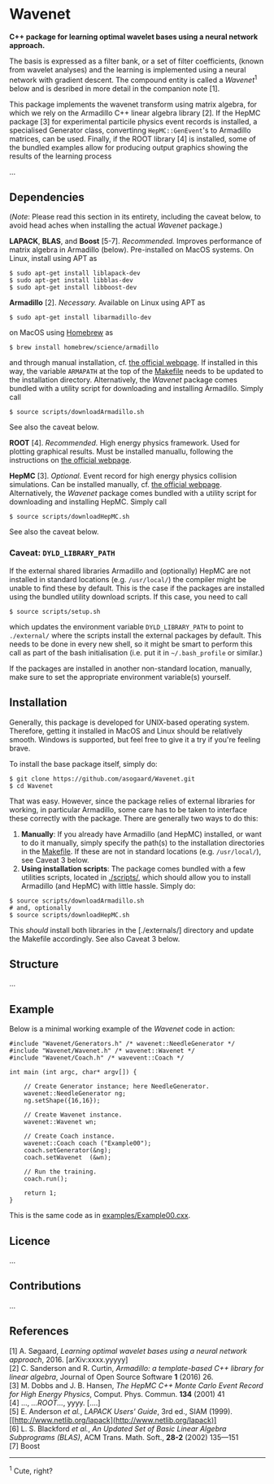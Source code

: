 # Wavenet

__C++ package for learning optimal wavelet bases using a neural network approach.__

The basis is expressed as a filter bank, or a set of filter coefficients, (known from wavelet analyses) and the learning is implemented using a neural network with gradient descent. The compound entity is called a _Wavenet_<sup>1</sup> below and is desribed in more detail in the companion note [1].

This package implements the wavenet transform using matrix algebra, for which we rely on the Armadillo C++ linear algebra  library [2]. If the HepMC package [3] for experimental particile physics event records is installed, a specialised Generator class, convertinng `HepMC::GenEvent`'s to Armadillo matrices, can be used. Finally, if the ROOT library [4] is installed, some of the bundled examples allow for producing output graphics showing the results of the learning process

...


## Dependencies
(_Note_: Please read this section in its entirety, including the caveat below, to avoid head aches when installing the actual _Wavenet_ package.)


__LAPACK__, __BLAS__, and __Boost__ [5-7]. _Recommended._ Improves performance of matrix algebra in Armadillo (below). Pre-installed on MacOS systems. On Linux, install using APT as
```
$ sudo apt-get install liblapack-dev
$ sudo apt-get install libblas-dev
$ sudo apt-get install libboost-dev
```

__Armadillo__ [2]. _Necessary._ Available on Linux using APT as 
```
$ sudo apt-get install libarmadillo-dev
```
on MacOS using [Homebrew](http://brew.sh/) as
```
$ brew install homebrew/science/armadillo
```
and through manual installation, cf. [the official webpage](http://arma.sourceforge.net/download.html). If installed in this way, the variable `ARMAPATH` at the top of the [Makefile](Makefile) needs to be updated to the installation directory. Alternatively, the _Wavenet_ package comes bundled with a utility script for downloading and installing Armadillo. Simply call
```
$ source scripts/downloadArmadillo.sh
```
See also the caveat below.


__ROOT__ [4]. _Recommended._ High energy physics framework. Used for plotting graphical results. Must be installed manuallu, following the instructions on [the official webpage](https://root.cern.ch/).


__HepMC__ [3]. _Optional._ Event record for high energy physics collision simulations. Can be installed manually, cf. [the official webpage](http://hepmc.web.cern.ch/hepmc/). Alternatively, the _Wavenet_ package comes bundled with a utility script for downloading and installing HepMC. Simply call
```
$ source scripts/downloadHepMC.sh
```
See also the caveat below.


### Caveat: `DYLD_LIBRARY_PATH`

If the external shared libraries Armadillo and (optionally) HepMC are not installed in standard locations (e.g. `/usr/local/`) the compiler might be unable to find these by default. This is the case if the packages are installed using the bundled utility download scripts. If this case, you need to call
```
$ source scripts/setup.sh
```
which updates the environment variable `DYLD_LIBRARY_PATH` to point to `./external/` where the scripts install the external packages by default. This needs to be done in every new shell, so it might be smart to perform this call as part of the bash initialisation (i.e. put it in `~/.bash_profile` or similar.)

If the packages are installed in another non-standard location, manually, make sure to set the appropriate environment variable(s) yourself.


## Installation

Generally, this package is developed for UNIX-based operating system. Therefore, getting it installed in  MacOS and Linux should be relatively smooth. Windows is supported, but feel free to give it a try if you're feeling brave.

To install the base package itself, simply do:
```
$ git clone https://github.com/asogaard/Wavenet.git
$ cd Wavenet
```

That was easy. However, since the package relies of external libraries for working, in particular Armadillo, some care has to be taken to interface these correctly with the package. There are generally two ways to do this:

1. __Manually__: If you already have Armadillo (and HepMC) installed, or want to do it manually, simply specify the path(s) to the installation directories in the [Makefile](Makefile). If these are not in standard locations (e.g. `/usr/local/`), see Caveat 3 below.
2. __Using installation scripts__: The package comes bundled with a few utilities scripts, located in [./scripts/](./scripts/), which should allow you to install Armadillo (and HepMC) with little hassle. Simply do:
```
$ source scripts/downloadArmadillo.sh
# and, optionally
$ source scripts/downloadHepMC.sh
```
This _should_ install both libraries in the [./externals/] directory and update the Makefile accordingly. See also Caveat 3 below.


## Structure

...



## Example

Below is a minimal working example of the _Wavenet_ code in action:
```
#include "Wavenet/Generators.h" /* wavenet::NeedleGenerator */
#include "Wavenet/Wavenet.h" /* wavenet::Wavenet */
#include "Wavenet/Coach.h" /* wavevent::Coach */

int main (int argc, char* argv[]) {

    // Create Generator instance; here NeedleGenerator.
    wavenet::NeedleGenerator ng;
    ng.setShape({16,16});
    
    // Create Wavenet instance.
    wavenet::Wavenet wn;

    // Create Coach instance.
    wavenet::Coach coach ("Example00");
    coach.setGenerator(&ng);
    coach.setWavenet  (&wn);
    
    // Run the training.
    coach.run();

    return 1;
}
```
This is the same code as in [examples/Example00.cxx](examples/Example00.cxx).



## Licence
...


## Contributions
...


## References

[1] A. Søgaard, _Learning optimal wavelet bases using a neural network approach_, 2016. [arXiv:xxxx.yyyyy]  
[2] C. Sanderson and R. Curtin, _Armadillo: a template-based C++ library for linear algebra_, Journal of Open Source Software __1__ (2016) 26.  
[3] M. Dobbs and J. B. Hansen, _The HepMC C++ Monte Carlo Event Record for High Energy Physics_, Comput. Phys. Commun. __134__ (2001) 41  
[4] ..., _...ROOT..._, yyyy. [....]  
[5] E. Anderson _et al._, _LAPACK Users' Guide_, 3rd ed., SIAM (1999). [[http://www.netlib.org/lapack](http://www.netlib.org/lapack)]  
[6] L. S. Blackford _et al._, _An Updated Set of Basic Linear Algebra Subprograms (BLAS)_, ACM Trans. Math. Soft., __28-2__ (2002) 135—151  
[7] Boost


---

<sup>1</sup> Cute, right?
